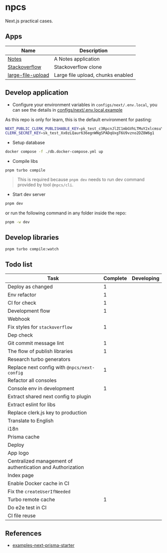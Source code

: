 # npcs

Next.js practical cases.

## Apps

| Name                                          | Description                       |
| --------------------------------------------- | --------------------------------- |
| [Notes](http://18.138.71.40:3001)             | A Notes application               |
| [Stackoverflow](http://18.138.71.40:3002)     | Stackoverflow clone               |
| [large-file-upload](http://18.138.71.40:3003) | Large file upload, chunks enabled |

## Develop application

- Configure your environment variables in `configs/next/.env.local`, you can see the details in [configs/next/.env.local.example](./configs/next/.env.local.example)

As this repo is only for learn, this is the default environment for pasting:

```bash
NEXT_PUBLIC_CLERK_PUBLISHABLE_KEY=pk_test_c3RpcnJlZC1mbGVhLTMuY2xlcmsuYWNjb3VudHMuZGV2JA
CLERK_SECRET_KEY=sk_test_Xx0zLQaur636egnWNgSPADqUxgT6U9vzno2DZ8W6g1
```

- Setup database

```bash
docker compose -f ./db.docker-compose.yml up
```

- Compile libs

```
pnpm turbo compile
```

> This is required because `pnpm dev` needs to run dev command provided by tool `@npcs/cli`.

- Start dev server

```bash
pnpm dev
```

or run the following command in any folder inside the repo:

```bash
pnpm -w dev
```

## Develop libraries

```bash
pnpm turbo compile:watch
```

## Todo list

| Task                                                       | Complete | Developing |
| ---------------------------------------------------------- | -------- | ---------- |
| Deploy as changed                                          | 1        |            |
| Env refactor                                               | 1        |            |
| CI for check                                               | 1        |            |
| Development flow                                           | 1        |            |
| Webhook                                                    |          |            |
| Fix styles for `stackoverflow`                             | 1        |            |
| Dep check                                                  |          |            |
| Git commit message lint                                    | 1        |            |
| The flow of publish libraries                              | 1        |            |
| Research turbo generators                                  |          |            |
| Replace next config with `@npcs/next-config`               | 1        |            |
| Refactor all consoles                                      |          |            |
| Console env in development                                 | 1        |            |
| Extract shared next config to plugin                       |          |            |
| Extract eslint for libs                                    |          |            |
| Replace clerk.js key to production                         |          |            |
| Translate to English                                       |          |            |
| i18n                                                       |          |            |
| Prisma cache                                               |          |            |
| Deploy                                                     |          |            |
| App logo                                                   |          |            |
| Centralized management of authentication and Authorization |          |            |
| Index page                                                 |          |            |
| Enable Docker cache in CI                                  |          |            |
| Fix the `createUserIfNeeded`                               |          |            |
| Turbo remote cache                                         | 1        |            |
| Do e2e test in CI                                          |          |            |
| CI file reuse                                              |          |            |

## References

- [examples-next-prisma-starter](https://github.com/trpc/examples-next-prisma-starter/blob/main/package.json)
